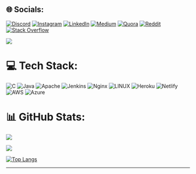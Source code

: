 
## 🌐 Socials:
[![Discord](https://img.shields.io/badge/Discord-%237289DA.svg?logo=discord&logoColor=white)](https://discord.gg/Dev_gate_sap#1423) [![Instagram](https://img.shields.io/badge/Instagram-%23E4405F.svg?logo=Instagram&logoColor=white)](https://instagram.com/dev_dk003) [![LinkedIn](https://img.shields.io/badge/LinkedIn-%230077B5.svg?logo=linkedin&logoColor=white)](https://linkedin.com/in/dev-kumar-0b59951b0) [![Medium](https://img.shields.io/badge/Medium-12100E?logo=medium&logoColor=white)](https://medium.com/@dev2021024) [![Quora](https://img.shields.io/badge/Quora-%23B92B27.svg?logo=Quora&logoColor=white)](https://quora.com/profile/Dev-Kumar-3386) [![Reddit](https://img.shields.io/badge/Reddit-%23FF4500.svg?logo=Reddit&logoColor=white)](https://reddit.com/user/Dev_kumar_xxxxx) [![Stack Overflow](https://img.shields.io/badge/-Stackoverflow-FE7A16?logo=stack-overflow&logoColor=white)](https://stackoverflow.com/users/15808244/dev-kumar-2021024) 

![](https://komarev.com/ghpvc/?username=Devkumar2021024)

# 💻 Tech Stack:
![C](https://img.shields.io/badge/c-%2300599C.svg?style=for-the-badge&logo=c&logoColor=white) ![Java](https://img.shields.io/badge/java-%23ED8B00.svg?style=for-the-badge&logo=java&logoColor=white) ![Apache](https://img.shields.io/badge/apache-%23D42029.svg?style=for-the-badge&logo=apache&logoColor=white) ![Jenkins](https://img.shields.io/badge/jenkins-%232C5263.svg?style=for-the-badge&logo=jenkins&logoColor=white) ![Nginx](https://img.shields.io/badge/nginx-%23009639.svg?style=for-the-badge&logo=nginx&logoColor=white) ![LINUX](https://img.shields.io/badge/Linux-FCC624?style=for-the-badge&logo=linux&logoColor=black) ![Heroku](https://img.shields.io/badge/heroku-%23430098.svg?style=for-the-badge&logo=heroku&logoColor=white) ![Netlify](https://img.shields.io/badge/netlify-%23000000.svg?style=for-the-badge&logo=netlify&logoColor=#00C7B7) ![AWS](https://img.shields.io/badge/AWS-%23FF9900.svg?style=for-the-badge&logo=amazon-aws&logoColor=white) ![Azure](https://img.shields.io/badge/azure-%230072C6.svg?style=for-the-badge&logo=azure-devops&logoColor=white)
# 📊 GitHub Stats:

![](https://github-readme-stats.vercel.app/api?username=Devkumar2021024&theme=dark&hide_border=false&include_all_commits=true&count_private=true)<br/>

![](https://github-readme-streak-stats.herokuapp.com/?user=Devkumar2021024&theme=dark&hide_border=false)<br/>

[![Top Langs](https://github-readme-stats.vercel.app/api/top-langs/?username=Devkumar2021024&layout=pie)](https://github.com/anuraghazra/github-readme-stats)


---


